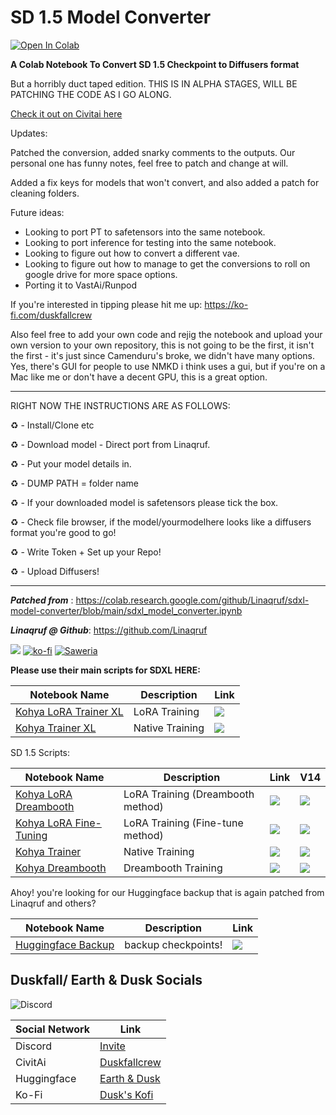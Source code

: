 
# **SD 1.5 Model Converter**

<a target="_blank" href="https://colab.research.google.com/github/duskfallcrew/sd15-to-diffusers/blob/main/Converter_SD1_5_V2_FIXED.ipynb">
  <img src="https://colab.research.google.com/assets/colab-badge.svg" alt="Open In Colab"/>
</a>


 **A Colab Notebook To Convert SD 1.5 Checkpoint to Diffusers format**

But a horribly duct taped edition. THIS IS IN ALPHA STAGES, WILL BE PATCHING THE CODE AS I GO ALONG.

<a href="https://civitai.com/models/179789"> Check it out on Civitai here  </a> 

Updates:

Patched the conversion, added snarky comments to the outputs.
Our personal one has funny notes, feel free to patch and change at will.

Added a fix keys for models that won't convert, and also added a patch for cleaning folders.

Future ideas:

- Looking to port PT to safetensors into the same notebook.
- Looking to port inference for testing into the same notebook.
- Looking to figure out how to convert a different vae.
- Looking to figure out how to manage to get the conversions to roll on google drive for more space options.
- Porting it to VastAi/Runpod

If you're interested in tipping please hit me up: https://ko-fi.com/duskfallcrew

Also feel free to add your own code and rejig the notebook and upload your own version to your own repository, this is not going to be the first, it isn't the first - it's just since Camenduru's broke, we didn't have many options.  Yes, there's GUI for people to use NMKD i think uses a gui, but if you're on a Mac like me or don't have a decent GPU, this is a great option.


---




RIGHT NOW THE INSTRUCTIONS ARE AS FOLLOWS:

♻ - Install/Clone etc

♻ - Download model - Direct port from Linaqruf.

♻ - Put your model details in.

♻ - DUMP PATH = folder name

♻ - If your downloaded model is safetensors please tick the box.

♻ - Check file browser, if the model/yourmodelhere looks like a diffusers format you're good to go!

♻ - Write Token + Set up your Repo!

♻ - Upload Diffusers!


---



***Patched from*** : https://colab.research.google.com/github/Linaqruf/sdxl-model-converter/blob/main/sdxl_model_converter.ipynb

***Linaqruf @ Github***: https://github.com/Linaqruf

 [![](https://dcbadge.vercel.app/api/shield/850007095775723532?style=flat)](https://lookup.guru/850007095775723532) [![ko-fi](https://img.shields.io/badge/Support%20me%20on%20Ko--fi-F16061?logo=ko-fi&logoColor=white&style=flat)](https://ko-fi.com/linaqruf) <a href="https://saweria.co/linaqruf"><img alt="Saweria" src="https://img.shields.io/badge/Saweria-7B3F00?style=flat&logo=ko-fi&logoColor=white"/></a>


 **Please use their main scripts for SDXL HERE:**

| Notebook Name | Description | Link |
| --- | --- | --- |
| [Kohya LoRA Trainer XL](https://github.com/Linaqruf/kohya-trainer/blob/main/kohya-LoRA-trainer-XL.ipynb) | LoRA Training | [![](https://img.shields.io/static/v1?message=Open%20in%20Colab&logo=googlecolab&labelColor=5c5c5c&color=0f80c1&label=%20&style=flat)](https://colab.research.google.com/github/Linaqruf/kohya-trainer/blob/main/kohya-LoRA-trainer-XL.ipynb) |
| [Kohya Trainer XL](https://github.com/Linaqruf/kohya-trainer/blob/main/kohya-trainer-XL.ipynb) | Native Training | [![](https://img.shields.io/static/v1?message=Open%20in%20Colab&logo=googlecolab&labelColor=5c5c5c&color=0f80c1&label=%20&style=flat)](https://colab.research.google.com/github/Linaqruf/kohya-trainer/blob/main/kohya-trainer-XL.ipynb) |

SD 1.5 Scripts:

| Notebook Name | Description | Link | V14 |
| --- | --- | --- | --- |
| [Kohya LoRA Dreambooth](https://github.com/Linaqruf/kohya-trainer/blob/main/kohya-LoRA-dreambooth.ipynb) | LoRA Training (Dreambooth method) | [![](https://img.shields.io/static/v1?message=Open%20in%20Colab&logo=googlecolab&labelColor=5c5c5c&color=0f80c1&label=%20&style=flat)](https://colab.research.google.com/github/Linaqruf/kohya-trainer/blob/main/kohya-LoRA-dreambooth.ipynb) | [![](https://img.shields.io/static/v1?message=Older%20Version&logo=googlecolab&labelColor=5c5c5c&color=e74c3c&label=%20&style=flat)](https://colab.research.google.com/github/Linaqruf/kohya-trainer/blob/ff701379c65380c967cd956e4e9e8f6349563878/kohya-LoRA-dreambooth.ipynb) |
| [Kohya LoRA Fine-Tuning](https://github.com/Linaqruf/kohya-trainer/blob/main/kohya-LoRA-finetuner.ipynb) | LoRA Training (Fine-tune method) | [![](https://img.shields.io/static/v1?message=Open%20in%20Colab&logo=googlecolab&labelColor=5c5c5c&color=0f80c1&label=%20&style=flat)](https://colab.research.google.com/github/Linaqruf/kohya-trainer/blob/main/kohya-LoRA-finetuner.ipynb) | [![](https://img.shields.io/static/v1?message=Older%20Version&logo=googlecolab&labelColor=5c5c5c&color=e74c3c&label=%20&style=flat)](https://colab.research.google.com/github/Linaqruf/kohya-trainer/blob/ff701379c65380c967cd956e4e9e8f6349563878/kohya-LoRA-finetuner.ipynb) |
| [Kohya Trainer](https://github.com/Linaqruf/kohya-trainer/blob/main/kohya-trainer.ipynb) | Native Training | [![](https://img.shields.io/static/v1?message=Open%20in%20Colab&logo=googlecolab&labelColor=5c5c5c&color=0f80c1&label=%20&style=flat)](https://colab.research.google.com/github/Linaqruf/kohya-trainer/blob/main/kohya-trainer.ipynb) | [![](https://img.shields.io/static/v1?message=Older%20Version&logo=googlecolab&labelColor=5c5c5c&color=e74c3c&label=%20&style=flat)](https://colab.research.google.com/github/Linaqruf/kohya-trainer/blob/ff701379c65380c967cd956e4e9e8f6349563878/kohya-trainer.ipynb) |
| [Kohya Dreambooth](https://github.com/Linaqruf/kohya-trainer/blob/main/kohya-dreambooth.ipynb) | Dreambooth Training | [![](https://img.shields.io/static/v1?message=Open%20in%20Colab&logo=googlecolab&labelColor=5c5c5c&color=0f80c1&label=%20&style=flat)](https://colab.research.google.com/github/Linaqruf/kohya-trainer/blob/main/kohya-dreambooth.ipynb) | [![](https://img.shields.io/static/v1?message=Older%20Version&logo=googlecolab&labelColor=5c5c5c&color=e74c3c&label=%20&style=flat)](https://colab.research.google.com/github/Linaqruf/kohya-trainer/blob/ff701379c65380c967cd956e4e9e8f6349563878/kohya-dreambooth.ipynb) |


Ahoy! you're looking for our Huggingface backup that is again patched from Linaqruf and others?

| Notebook Name | Description | Link |
| --- | --- | --- |
| [Huggingface Backup](https://colab.research.google.com/github/duskfallcrew/HuggingFace_Backup/blob/main/HuggingFace_Backup.ipynb) | backup checkpoints! | [![](https://img.shields.io/static/v1?message=Open%20in%20Colab&logo=googlecolab&labelColor=5c5c5c&color=0f80c1&label=%20&style=flat)](https://colab.research.google.com/github/duskfallcrew/HuggingFace_Backup/blob/main/HuggingFace_Backup.ipynb)

## Duskfall/ Earth & Dusk Socials
![Discord](https://img.shields.io/discord/1024442483750490222?label=Earth%26Dusk&style=plastic)

| Social Network |  Link |
| --- |  --- |
|Discord|[Invite](https://discord.gg/5t2kYxt7An)
|CivitAi|[Duskfallcrew](https://civitai.com/user/duskfallcrew/)
|Huggingface|[Earth & Dusk](https://huggingface.co/EarthnDusk)
|Ko-Fi| [Dusk's Kofi](https://ko-fi.com/duskfallcrew/)
